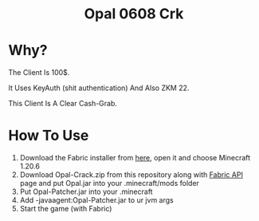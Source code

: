<h1 align="center">Opal 0608 Crk</h1>

# Why?

The Client Is 100$.

It Uses KeyAuth (shit authentication) And Also ZKM 22.

This Client Is A Clear Cash-Grab.

# How To Use
1. Download the Fabric installer from [here](https://fabricmc.net/use/installer/), open it and choose Minecraft 1.20.6
2. Download Opal-Crack.zip from this repository along with [Fabric API](https://modrinth.com/mod/fabric-api/version/0.100.0+1.20.6) page and put Opal.jar into your .minecraft/mods folder
3. Put Opal-Patcher.jar into your .minecraft
4. Add -javaagent:Opal-Patcher.jar to ur jvm args
5. Start the game (with Fabric)
